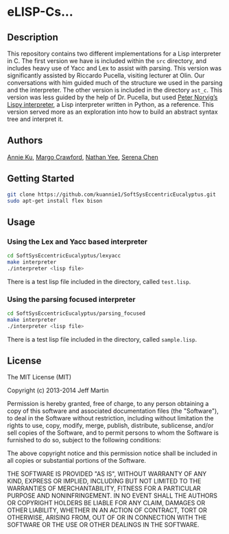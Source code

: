 # eLISP-Cs...

## Description
This repository contains two different implementations for a Lisp interpreter in C.
The first version we have is included within the `src` directory, and includes
heavy use of Yacc and Lex to assist with parsing. This version was significantly
assisted by Riccardo Pucella, visiting lecturer at Olin. Our conversations with
him guided much of the structure we used in the parsing and the interpreter.
The other version is included in the directory `ast_c`. This version was less guided
by the help of Dr. Pucella, but used
[Peter Norvig’s Lispy interpreter](http://norvig.com/lispy.html), a Lisp
interpreter written in Python, as a reference. This version served more as an
exploration into how to build an abstract syntax tree and interpret it.


## Authors
[Annie Ku](https://github.com/kuannie1), [Margo Crawford](https://github.com/Margaretmcrawf), [Nathan Yee](https://github.com/NathanYee), [Serena Chen](https://github.com/poosomooso)

## Getting Started
```bash
git clone https://github.com/kuannie1/SoftSysEccentricEucalyptus.git
sudo apt-get install flex bison
```

## Usage
### Using the Lex and Yacc based interpreter
```bash
cd SoftSysEccentricEucalyptus/lexyacc
make interpreter
./interpreter <lisp file>
```
There is a test lisp file included in the directory, called `test.lisp`.
### Using the parsing focused interpreter
```bash
cd SoftSysEccentricEucalyptus/parsing_focused
make interpreter
./interpreter <lisp file>
```
There is a test lisp file included in the directory, called `sample.lisp`.

## License
The MIT License (MIT)

Copyright (c) 2013-2014 Jeff Martin

Permission is hereby granted, free of charge, to any person obtaining a copy of this software and associated documentation files (the "Software"), to deal in the Software without restriction, including without limitation the rights to use, copy, modify, merge, publish, distribute, sublicense, and/or sell copies of the Software, and to permit persons to whom the Software is furnished to do so, subject to the following conditions:

The above copyright notice and this permission notice shall be included in all copies or substantial portions of the Software.

THE SOFTWARE IS PROVIDED "AS IS", WITHOUT WARRANTY OF ANY KIND, EXPRESS OR IMPLIED, INCLUDING BUT NOT LIMITED TO THE WARRANTIES OF MERCHANTABILITY, FITNESS FOR A PARTICULAR PURPOSE AND NONINFRINGEMENT. IN NO EVENT SHALL THE AUTHORS OR COPYRIGHT HOLDERS BE LIABLE FOR ANY CLAIM, DAMAGES OR OTHER LIABILITY, WHETHER IN AN ACTION OF CONTRACT, TORT OR OTHERWISE, ARISING FROM, OUT OF OR IN CONNECTION WITH THE SOFTWARE OR THE USE OR OTHER DEALINGS IN THE SOFTWARE.
